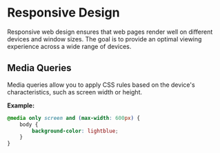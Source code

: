 
# Responsive Design

Responsive web design ensures that web pages render well on different devices and window sizes. The goal is to provide an optimal viewing experience across a wide range of devices.

## Media Queries

Media queries allow you to apply CSS rules based on the device's characteristics, such as screen width or height.

**Example:**
```css
@media only screen and (max-width: 600px) {
    body {
        background-color: lightblue;
    }
}
```
